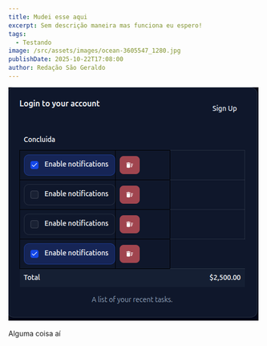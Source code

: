 ```yaml
---
title: Mudei esse aqui
excerpt: Sem descrição maneira mas funciona eu espero!
tags:
  - Testando
image: /src/assets/images/ocean-3605547_1280.jpg
publishDate: 2025-10-22T17:08:00
author: Redação São Geraldo
---
```

![Sei nao](/src/assets/images/Captura%20de%20tela%20de%202025-09-02%2020-16-08.png "Sei nao")

Alguma coisa aí
